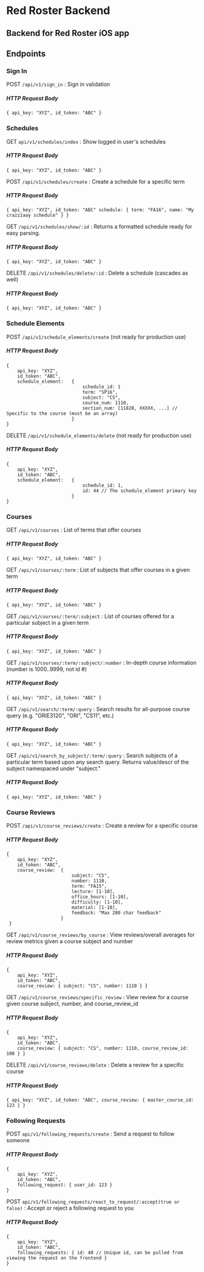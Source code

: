 # Red Roster Backend 

## Backend for Red Roster iOS app 


## Endpoints 
### Sign In 

POST `/api/v1/sign_in` : Sign in validation 
##### HTTP Request Body
	{ api_key: "XYZ", id_token: "ABC" }



### Schedules

GET `api/v1/schedules/index` : Show logged in user's schedules 
##### HTTP Request Body
	{ api_key: "XYZ", id_token: "ABC" }


POST `/api/v1/schedules/create` : Create a schedule for a specific term 
##### HTTP Request Body
	{ api_key: "XYZ", id_token: "ABC" schedule: { term: "FA16", name: "My crazzzaay schedule" } } 
	

GET `/api/v1/schedules/show/:id` : Returns a formatted schedule ready for easy parsing.  
##### HTTP Request Body
	{ api_key: "XYZ", id_token: "ABC" } 

	
DELETE `/api/v1/schedules/delete/:id` : Delete a schedule (cascades as well)
##### HTTP Request Body
	{ api_key: "XYZ", id_token: "ABC" } 
	


### Schedule Elements 

POST `/api/v1/schedule_elements/create` (not ready for production use)
##### HTTP Request Body
	{ 
	  	api_key: "XYZ", 
	  	id_token: "ABC", 
	  	schedule_element: 	{ 
	  							schedule_id: 1
	  							term: "SP16",
	  							subject: "CS",
	  							course_num: 1110,
	  							section_num: [11828, XXXXX, ...] // Specific to the course (must be an array)
	  						}	
	}

DELETE `/api/v1/schedule_elements/delete` (not ready for production use)
##### HTTP Request Body
	{ 	
		api_key: "XYZ",
	  	id_token: "ABC",
	 	schedule_element: 	{ 
	 							schedule_id: 1,
	 							id: 44 // The schedule_element primary key
	 						} 
	}



### Courses 

GET `/api/v1/courses` : List of terms that offer courses 
##### HTTP Request Body
	{ api_key: "XYZ", id_token: "ABC" } 

GET `/api/v1/courses/:term` : List of subjects that offer courses in a given term 
##### HTTP Request Body
	{ api_key: "XYZ", id_token: "ABC" } 

GET `/api/v1/courses/:term/:subject` : List of courses offered for a particular subject in a given term 
##### HTTP Request Body
	{ api_key: "XYZ", id_token: "ABC" } 

GET `/api/v1/courses/:term/:subject/:number` : In-depth course information (number is 1000..9999, not id #)
##### HTTP Request Body
	{ api_key: "XYZ", id_token: "ABC" } 

GET `/api/v1/search/:term/:query` : Search results for all-purpose course query (e.g. "ORIE3120", "ORI", "CS11", etc.) 
##### HTTP Request Body	
	{ api_key: "XYZ", id_token: "ABC" } 
	
GET `/api/v1/search_by_subject/:term/:query` : Search subjects of a particular term based upon any search query.  Returns value/descr of the subject namespaced under "subject."
##### HTTP Request Body
	{ api_key: "XYZ", id_token: "ABC" }
	
 
 
### Course Reviews 

POST `/api/v1/course_reviews/create` : Create a review for a specific course 
##### HTTP Request Body
	{ 
	  	api_key: "XYZ", 
	  	id_token: "ABC",
	  	course_review: 	{ 
	  						subject: "CS", 
	  						number: 1110, 
	  						term: "FA15",
	  						lecture: [1-10],
	  						office_hours: [1-10],
	  						difficulty: [1-10],
	  						material: [1-10],
	  						feedback: "Max 200 char feedback" 
	  				  	} 
	 } 
	 
	 
GET `/api/v1/course_reviews/by_course` : View reviews/overall averages for review metrics given a course subject and number 
##### HTTP Request Body
	{ 
		api_key: "XYZ", 
	  	id_token: "ABC", 
	  	course_review: { subject: "CS", number: 1110 } } 


GET `/api/v1/course_reviews/specific_review` : View review for a course given course subject, number, and course_review_id 
##### HTTP Request Body
	{ 
		api_key: "XYZ", 
	 	id_token: "ABC", 
	  	course_review: { subject: "CS", number: 1110, course_review_id: 100 } } 	  

DELETE `/api/v1/course_reviews/delete` : Delete a review for a specific course 
##### HTTP Request Body
	{ api_key: "XYZ", id_token: "ABC", course_review: { master_course_id: 123 } }
	


### Following Requests 


POST `api/v1/following_requests/create` : Send a request to follow someone 
##### HTTP Request Body
	{
		api_key: "XYZ", 
		id_token: "ABC", 
		following_request: { user_id: 123 }
	}


POST `api/v1/following_requests/react_to_request/:accept(true or false)` : Accept or reject a following request to you
##### HTTP Request Body
	{
		api_key: "XYZ", 
		id_token: "ABC",
		following_requests: { id: 40 // Unique id, can be pulled from viewing the request on the frontend } 
	}






